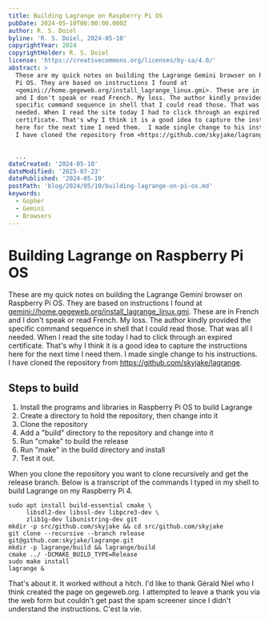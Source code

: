 ```yaml
---
title: Building Lagrange on Raspberry Pi OS
pubDate: 2024-05-10T00:00:00.000Z
author: R. S. Doiel
byline: 'R. S. Doiel, 2024-05-10'
copyrightYear: 2024
copyrightHolder: R. S. Doiel
license: 'https://creativecommons.org/licenses/by-sa/4.0/'
abstract: >
  These are my quick notes on building the Lagrange Gemini browser on Raspberry
  Pi OS. They are based on instructions I found at
  <gemini://home.gegeweb.org/install_lagrange_linux.gmi>. These are in French
  and I don't speak or read French. My loss. The author kindly provided the
  specific command sequence in shell that I could read those. That was all I
  needed. When I read the site today I had to click through an expired
  certificate. That's why I think it is a good idea to capture the instructions
  here for the next time I need them.  I made single change to his instructions.
  I have cloned the repository from <https://github.com/skyjake/lagrange>.


  ...
dateCreated: '2024-05-10'
dateModified: '2025-07-23'
datePublished: '2024-05-10'
postPath: 'blog/2024/05/10/building-lagrange-on-pi-os.md'
keywords:
  - Gopher
  - Gemini
  - Browsers
---
```


# Building Lagrange on Raspberry Pi OS

These are my quick notes on building the Lagrange Gemini browser on Raspberry Pi OS. They are based on instructions I found at <gemini://home.gegeweb.org/install_lagrange_linux.gmi>. These are in French and I don't speak or read French. My loss. The author kindly provided the specific command sequence in shell that I could read those. That was all I needed. When I read the site today I had to click through an expired certificate. That's why I think it is a good idea to capture the instructions here for the next time I need them.  I made single change to his instructions. I have cloned the repository from <https://github.com/skyjake/lagrange>.

## Steps to build

1. Install the programs and libraries in Raspberry Pi OS to build Lagrange
2. Create a directory to hold the repository, then change into it
3. Clone the repository
4. Add a "build" directory to the repository and change into it
5. Run "cmake" to build the release
6. Run "make" in the build directory and install
7. Test it out.

When you clone the repository you want to clone recursively and get the release branch. Below is a transcript of the commands I typed in my shell to build Lagrange on my Raspberry Pi 4.

~~~shell
sudo apt install build-essential cmake \
     libsdl2-dev libssl-dev libpcre3-dev \
     zlib1g-dev libunistring-dev git
mkdir -p src/github.com/skyjake && cd src/github.com/skyjake 
git clone --recursive --branch release git@github.com:skyjake/lagrange.git
mkdir -p lagrange/build && lagrange/build
cmake ../ -DCMAKE_BUILD_TYPE=Release
sudo make install
lagrange &
~~~

That's about it. It worked without a hitch. I'd like to thank Gérald Niel who I think created the page on gegeweb.org. I attempted to leave a thank you via the web form but couldn't get past the spam screener since I didn't understand the instructions. C'est la vie.
